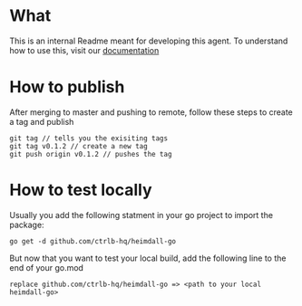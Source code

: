 # What
This is an internal Readme meant for developing this agent. To understand how to use this, visit our [documentation](https://docs.ctrlb.ai)

# How to publish
After merging to master and pushing to remote, follow these steps to create a tag and publish
```
git tag // tells you the exisiting tags
git tag v0.1.2 // create a new tag
git push origin v0.1.2 // pushes the tag
```

# How to test locally
Usually you add the following statment in your go project to import the package:
```
go get -d github.com/ctrlb-hq/heimdall-go
```
But now that you want to test your local build, add the following line to the end of your go.mod
```
replace github.com/ctrlb-hq/heimdall-go => <path to your local heimdall-go>
```